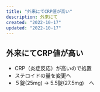 ```yaml
---
title: "外来にてCRP値が高い"
description: 外来にて
created: "2022-10-17"
updated: "2022-10-17"
---
```


## 外来にてCRP値が高い

- CRP（炎症反応）が高いので処置
- ステロイドの量を変更へ
- ５錠(25mg) → 5.5錠(27.5mg)　へ　
